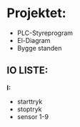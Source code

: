 # Projektet:

* PLC-Styreprogram
* El-Diagram
* Bygge standen


## IO LISTE:

**I:**
* starttryk
* stoptryk
* sensor 1-9